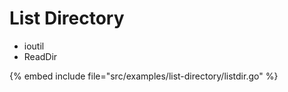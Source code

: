 # List Directory

* ioutil
* ReadDir

{% embed include file="src/examples/list-directory/listdir.go" %}



